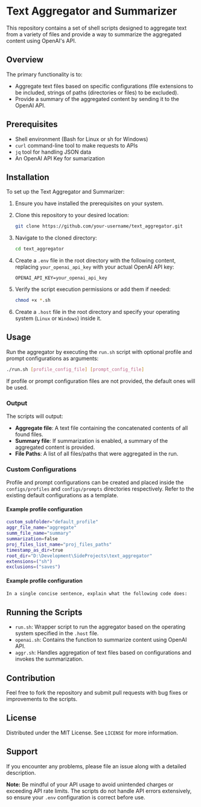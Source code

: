 # Text Aggregator and Summarizer

This repository contains a set of shell scripts designed to aggregate text from a variety of files and provide a way to summarize the aggregated content using OpenAI's API.

## Overview

The primary functionality is to:
- Aggregate text files based on specific configurations (file extensions to be included, strings of paths (directories or files) to be excluded).
- Provide a summary of the aggregated content by sending it to the OpenAI API.

## Prerequisites

- Shell environment (Bash for Linux or sh for Windows)
- `curl` command-line tool to make requests to APIs
- `jq` tool for handling JSON data
- An OpenAI API Key for sumarization

## Installation

To set up the Text Aggregator and Summarizer:

1. Ensure you have installed the prerequisites on your system.
2. Clone this repository to your desired location:

    ```bash
    git clone https://github.com/your-username/text_aggregator.git
    ```

3. Navigate to the cloned directory:

    ```bash
    cd text_aggregator
    ```

4. Create a `.env` file in the root directory with the following content, replacing `your_openai_api_key` with your actual OpenAI API key:

    ```plaintext
    OPENAI_API_KEY=your_openai_api_key
    ```

5. Verify the script execution permissions or add them if needed:

    ```bash
    chmod +x *.sh
    ```

6. Create a `.host` file in the root directory and specify your operating system (`Linux` or `Windows`) inside it.

## Usage

Run the aggregator by executing the `run.sh` script with optional profile and prompt configurations as arguments:

```bash
./run.sh [profile_config_file] [prompt_config_file]
```

If profile or prompt configuration files are not provided, the default ones will be used.

### Output

The scripts will output:

- **Aggregate file**: A text file containing the concatenated contents of all found files.
- **Summary file**: If summarization is enabled, a summary of the aggregated content is provided.
- **File Paths**: A list of all files/paths that were aggregated in the run.

### Custom Configurations

Profile and prompt configurations can be created and placed inside the `configs/profiles` and `configs/prompts` directories respectively. Refer to the existing default configurations as a template.

#### Example profile configuration

```bash
custom_subfolder="default_profile"
aggr_file_name="aggregate"
summ_file_name="summary"
summarization=false
proj_files_list_name="proj_files_paths"
timestamp_as_dir=true
root_dir="D:\Development\SideProjects\text_aggregator"
extensions=("sh")
exclusions=("saves")
```

#### Example profile configuration

```txt
In a single concise sentence, explain what the following code does:
```

## Running the Scripts

- `run.sh`: Wrapper script to run the aggregator based on the operating system specified in the `.host` file.
- `openai.sh`: Contains the function to summarize content using OpenAI API.
- `aggr.sh`: Handles aggregation of text files based on configurations and invokes the summarization.

## Contribution

Feel free to fork the repository and submit pull requests with bug fixes or improvements to the scripts.

## License

Distributed under the MIT License. See `LICENSE` for more information.

## Support

If you encounter any problems, please file an issue along with a detailed description.

**Note:** Be mindful of your API usage to avoid unintended charges or exceeding API rate limits. The scripts do not handle API errors extensively, so ensure your `.env` configuration is correct before use.
